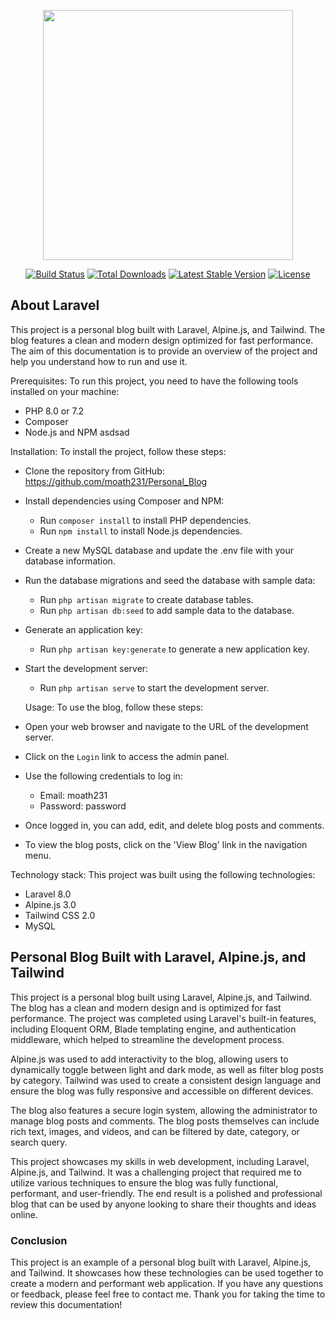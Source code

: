 <p align="center"><a href="https://laravel.com" target="_blank"><img src="https://raw.githubusercontent.com/laravel/art/master/logo-lockup/5%20SVG/2%20CMYK/1%20Full%20Color/laravel-logolockup-cmyk-red.svg" width="400"></a></p>

<p align="center">
<a href="https://travis-ci.org/laravel/framework"><img src="https://travis-ci.org/laravel/framework.svg" alt="Build Status"></a>
<a href="https://packagist.org/packages/laravel/framework"><img src="https://img.shields.io/packagist/dt/laravel/framework" alt="Total Downloads"></a>
<a href="https://packagist.org/packages/laravel/framework"><img src="https://img.shields.io/packagist/v/laravel/framework" alt="Latest Stable Version"></a>
<a href="https://packagist.org/packages/laravel/framework"><img src="https://img.shields.io/packagist/l/laravel/framework" alt="License"></a>
</p>

## About Laravel

This project is a personal blog built with Laravel, Alpine.js, and Tailwind. The blog features a clean and modern design optimized for fast performance. The aim of this documentation is to provide an overview of the project and help you understand how to run and use it.

Prerequisites:
To run this project, you need to have the following tools installed on your machine:

- PHP 8.0 or 7.2
- Composer  
- Node.js and NPM asdsad

Installation:
To install the project, follow these steps:
- Clone the repository from GitHub: https://github.com/moath231/Personal_Blog
- Install dependencies using Composer and NPM:
  - Run `composer install` to install PHP dependencies.
  - Run `npm install` to install Node.js dependencies.
- Create a new MySQL database and update the .env file with your database information.
- Run the database migrations and seed the database with sample data:
  - Run `php artisan migrate` to create database tables.
  - Run `php artisan db:seed` to add sample data to the database.
- Generate an application key:
  - Run `php artisan key:generate` to generate a new application key.
- Start the development server:
  - Run `php artisan serve` to start the development server.

  Usage:
  To use the blog, follow these steps:

- Open your web browser and navigate to the URL of the development server.
- Click on the `Login` link to access the admin panel.
- Use the following credentials to log in:
  - Email: moath231
  - Password: password
- Once logged in, you can add, edit, and delete blog posts and comments.
- To view the blog posts, click on the 'View Blog' link in the navigation menu.

Technology stack:
This project was built using the following technologies:

- Laravel 8.0
- Alpine.js 3.0
- Tailwind CSS 2.0
- MySQL


## Personal Blog Built with Laravel, Alpine.js, and Tailwind

This project is a personal blog built using Laravel, Alpine.js, and Tailwind. The blog has a clean and modern design and is optimized for fast performance. The project was completed using Laravel's built-in features, including Eloquent ORM, Blade templating engine, and authentication middleware, which helped to streamline the development process.

Alpine.js was used to add interactivity to the blog, allowing users to dynamically toggle between light and dark mode, as well as filter blog posts by category. Tailwind was used to create a consistent design language and ensure the blog was fully responsive and accessible on different devices.

The blog also features a secure login system, allowing the administrator to manage blog posts and comments. The blog posts themselves can include rich text, images, and videos, and can be filtered by date, category, or search query.

This project showcases my skills in web development, including Laravel, Alpine.js, and Tailwind. It was a challenging project that required me to utilize various techniques to ensure the blog was fully functional, performant, and user-friendly. The end result is a polished and professional blog that can be used by anyone looking to share their thoughts and ideas online.

### Conclusion

This project is an example of a personal blog built with Laravel, Alpine.js, and Tailwind. It showcases how these technologies can be used together to create a modern and performant web application. If you have any questions or feedback, please feel free to contact me. Thank you for taking the time to review this documentation!